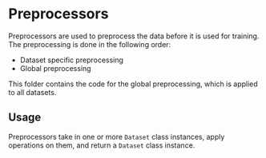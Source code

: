 # Preprocessors

Preprocessors are used to preprocess the data before it is used for training. The preprocessing is done in the following order:
- Dataset specific preprocessing
- Global preprocessing

This folder contains the code for the global preprocessing, which is applied to all datasets.

## Usage

Preprocessors take in one or more `Dataset` class instances, apply operations on them, and return a `Dataset` class instance.
